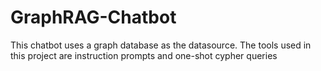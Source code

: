 # GraphRAG-Chatbot
This chatbot uses a graph database as the datasource. The tools used in this project are instruction prompts and one-shot cypher queries
